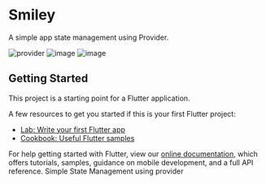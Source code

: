# Smiley

A simple app state management using Provider.

![provider](https://user-images.githubusercontent.com/35340090/78435231-d9ddda80-76a8-11ea-93a9-dfd71b6af232.jpg) ![image](https://user-images.githubusercontent.com/35340090/78439280-034b3600-76aa-11ea-8a56-931c8a7976c0.png) ![image](https://user-images.githubusercontent.com/35340090/78439715-22e25e80-76aa-11ea-9cc8-02d657e67179.png)


## Getting Started

This project is a starting point for a Flutter application.

A few resources to get you started if this is your first Flutter project:

- [Lab: Write your first Flutter app](https://flutter.dev/docs/get-started/codelab)
- [Cookbook: Useful Flutter samples](https://flutter.dev/docs/cookbook)

For help getting started with Flutter, view our
[online documentation](https://flutter.dev/docs), which offers tutorials,
samples, guidance on mobile development, and a full API reference.
Simple State Management using provider
